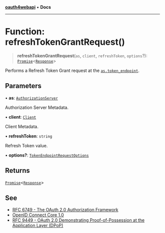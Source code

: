 [**oauth4webapi**](../README.md) • **Docs**

***

# Function: refreshTokenGrantRequest()

> **refreshTokenGrantRequest**(`as`, `client`, `refreshToken`, `options`?): [`Promise`](https://developer.mozilla.org/docs/Web/JavaScript/Reference/Global_Objects/Promise)\<[`Response`](https://developer.mozilla.org/docs/Web/API/Response)\>

Performs a Refresh Token Grant request at the
[`as.token_endpoint`](../interfaces/AuthorizationServer.md#token_endpoint).

## Parameters

• **as**: [`AuthorizationServer`](../interfaces/AuthorizationServer.md)

Authorization Server Metadata.

• **client**: [`Client`](../interfaces/Client.md)

Client Metadata.

• **refreshToken**: `string`

Refresh Token value.

• **options?**: [`TokenEndpointRequestOptions`](../interfaces/TokenEndpointRequestOptions.md)

## Returns

[`Promise`](https://developer.mozilla.org/docs/Web/JavaScript/Reference/Global_Objects/Promise)\<[`Response`](https://developer.mozilla.org/docs/Web/API/Response)\>

## See

 - [RFC 6749 - The OAuth 2.0 Authorization Framework](https://www.rfc-editor.org/rfc/rfc6749.html#section-6)
 - [OpenID Connect Core 1.0](https://openid.net/specs/openid-connect-core-1_0.html#RefreshTokens)
 - [RFC 9449 - OAuth 2.0 Demonstrating Proof-of-Possession at the Application Layer (DPoP)](https://www.rfc-editor.org/rfc/rfc9449.html#name-dpop-access-token-request)
